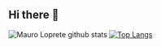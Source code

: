 ## Hi there 👋

![Mauro Loprete github stats](https://github-readme-stats.vercel.app/api?username=mauroloprete&count_private=true&show_icons=true&theme=vue-dark)
[![Top Langs](https://github-readme-stats.vercel.app/api/top-langs/?username=mauroloprete&count_private=true&show_icons=true&theme=vue-dark)](https://github.com/anuraghazra/github-readme-stats)

